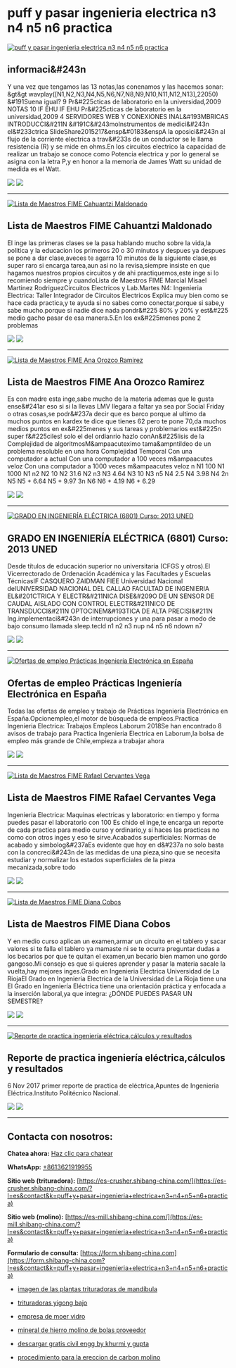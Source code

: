 # puff y pasar ingenieria electrica n3 n4 n5 n6 practica

<a href="https://swt.shibang-china.com/?l=es&img&k=puff+y+pasar+ingenieria+electrica+n3+n4+n5+n6+practica" target="_blank">![puff y pasar ingenieria electrica n3 n4 n5 n6 practica](http://static.shibang-china.com/all-800x300/788.jpg)</a>

## informaci&#243n
Y una vez que tengamos las 13 notas,las conenamos y las hacemos sonar: &gt&gt wavplay([N1,N2,N3,N4,N5,N6,N7,N8,N9,N10,N11,N12,N13],22050) &#191Suena igual? 9 Pr&#225cticas de laboratorio en la universidad,2009 NOTAS 10 IF EHU IF EHU Pr&#225cticas de laboratorio en la universidad,2009 4 SERVIDORES WEB Y CONEXIONES INAL&#193MBRICAS INTRODUCCI&#211N &#191C&#243moInstrumentos de medici&#243n el&#233ctrica SlideShare2015217&ensp&#0183&enspA la oposici&#243n al flujo de la corriente electrica a trav&#233s de un conductor se le llama resistencia (R) y se mide en ohms.En los circuitos electrico la capacidad de realizar un trabajo se conoce como Potencia electrica y por lo general se asigna con la letra P,y en honor a la memoria de James Watt su unidad de medida es el Watt.


<a href="https://whatsapp.shibangsoft.com/WhatsApp.php" target="_blank" title="WhatsApp">![](http://static.shibang-china.com/icon/whatsapp.png)</a> <a href="https://swt.shibang-china.com/?l=es&icon&k=puff+y+pasar+ingenieria+electrica+n3+n4+n5+n6+practica" target="_blank">![](http://static.shibang-china.com/icon/chat-es.png)</a>

---

<a href="https://swt.shibang-china.com/?l=es&img&k=puff+y+pasar+ingenieria+electrica+n3+n4+n5+n6+practica" target="_blank">![Lista de Maestros FIME Cahuantzi Maldonado](http://static.shibang-china.com/all-800x300/1046.jpg)</a>

## Lista de Maestros FIME Cahuantzi Maldonado
El inge las primeras clases se la pasa hablando mucho sobre la vida,la politica y la educacion los primeros 20 o 30 minutos y despues ya despues se pone a dar clase,aveces te agarra 10 minutos de la siguiente clase,es super raro si encarga tarea,aun asi no la revisa,siempre insiste en que hagamos nuestros propios circuitos y de ahi practiquemos,este inge si lo recomiendo siempre y cuandoLista de Maestros FIME Marcial Misael Martinez RodriguezCircuitos Electricos y Lab.Martes N4: Ingenieria Electrica: Taller Integrador de Circuitos Electricos Explica muy bien como se hace cada practica,y te ayuda si no sabes como conectar,porque si sabe,y sabe mucho.porque si nadie dice nada pondr&#225 80% y 20% y est&#225 medio gacho pasar de esa manera.5.En los ex&#225menes pone 2 problemas


<a href="https://whatsapp.shibangsoft.com/WhatsApp.php" target="_blank" title="WhatsApp">![](http://static.shibang-china.com/icon/whatsapp.png)</a> <a href="https://swt.shibang-china.com/?l=es&icon&k=puff+y+pasar+ingenieria+electrica+n3+n4+n5+n6+practica" target="_blank">![](http://static.shibang-china.com/icon/chat-es.png)</a>

---

<a href="https://swt.shibang-china.com/?l=es&img&k=puff+y+pasar+ingenieria+electrica+n3+n4+n5+n6+practica" target="_blank">![Lista de Maestros FIME Ana Orozco Ramirez](http://static.shibang-china.com/all-800x300/414.jpg)</a>

## Lista de Maestros FIME Ana Orozco Ramirez
Es con madre esta inge,sabe mucho de la materia ademas que le gusta ense&#241ar eso si si la llevas LMV llegara a faltar ya sea por Social Friday o otras cosas,se podr&#237a decir que es barco porque al ultimo da muchos puntos en kardex te dice que tienes 62 pero te pone 70,da muchos medios puntos en ex&#225menes y sus tareas y problemarios est&#225n super f&#225ciles! solo el del ordianrio hazlo conAn&#225lisis de la Complejidad de algoritmosM&ampaacuteximo tama&ampntildeo de un problema resoluble en una hora Complejidad Temporal Con una computador a actual Con una computador a 100 veces m&ampaacutes veloz Con una computador a 1000 veces m&ampaacutes veloz n N1 100 N1 1000 N1 n2 N2 10 N2 31.6 N2 n3 N3 4.64 N3 10 N3 n5 N4 2.5 N4 3.98 N4 2n N5 N5 + 6.64 N5 + 9.97 3n N6 N6 + 4.19 N6 + 6.29


<a href="https://whatsapp.shibangsoft.com/WhatsApp.php" target="_blank" title="WhatsApp">![](http://static.shibang-china.com/icon/whatsapp.png)</a> <a href="https://swt.shibang-china.com/?l=es&icon&k=puff+y+pasar+ingenieria+electrica+n3+n4+n5+n6+practica" target="_blank">![](http://static.shibang-china.com/icon/chat-es.png)</a>

---

<a href="https://swt.shibang-china.com/?l=es&img&k=puff+y+pasar+ingenieria+electrica+n3+n4+n5+n6+practica" target="_blank">![GRADO EN INGENIERÍA ELÉCTRICA (6801) Curso: 2013 UNED](http://static.shibang-china.com/all-800x300/103.jpg)</a>

## GRADO EN INGENIERÍA ELÉCTRICA (6801) Curso: 2013 UNED
Desde títulos de educación superior no universitaria (CFGS y otros).El Vicerrectorado de Ordenación Académica y las Facultades y Escuelas TécnicasIF CASQUERO ZAIDMAN FIEE Universidad Nacional delUNIVERSIDAD NACIONAL DEL CALLAO FACULTAD DE INGENIERIA EL&#201CTRICA Y ELECTR&#211NICA DISE&#209O DE UN SENSOR DE CAUDAL AISLADO CON CONTROL ELECTR&#211NICO DE TRANSDUCCI&#211N OPTOCINEM&#193TICA DE ALTA PRECISI&#211N Ing.implementaci&#243n de interrupciones y una para pasar a modo de bajo consumo llamada sleep.tecld n1 n2 n3 nup n4 n5 n6 ndown n7


<a href="https://whatsapp.shibangsoft.com/WhatsApp.php" target="_blank" title="WhatsApp">![](http://static.shibang-china.com/icon/whatsapp.png)</a> <a href="https://swt.shibang-china.com/?l=es&icon&k=puff+y+pasar+ingenieria+electrica+n3+n4+n5+n6+practica" target="_blank">![](http://static.shibang-china.com/icon/chat-es.png)</a>

---

<a href="https://swt.shibang-china.com/?l=es&img&k=puff+y+pasar+ingenieria+electrica+n3+n4+n5+n6+practica" target="_blank">![Ofertas de empleo Prácticas Ingeniería Electrónica en España](http://static.shibang-china.com/all-800x300/1460.jpg)</a>

## Ofertas de empleo Prácticas Ingeniería Electrónica en España
Todas las ofertas de empleo y trabajo de Prácticas Ingeniería Electrónica en España.Opcionempleo,el motor de búsqueda de empleos.Practica Ingenieria Electrica: Trabajos Empleos Laborum 2018Se han encontrado 8 avisos de trabajo para Practica Ingenieria Electrica en Laborum,la bolsa de empleo más grande de Chile,empieza a trabajar ahora


<a href="https://whatsapp.shibangsoft.com/WhatsApp.php" target="_blank" title="WhatsApp">![](http://static.shibang-china.com/icon/whatsapp.png)</a> <a href="https://swt.shibang-china.com/?l=es&icon&k=puff+y+pasar+ingenieria+electrica+n3+n4+n5+n6+practica" target="_blank">![](http://static.shibang-china.com/icon/chat-es.png)</a>

---

<a href="https://swt.shibang-china.com/?l=es&img&k=puff+y+pasar+ingenieria+electrica+n3+n4+n5+n6+practica" target="_blank">![Lista de Maestros FIME Rafael Cervantes Vega](http://static.shibang-china.com/all-800x300/709.jpg)</a>

## Lista de Maestros FIME Rafael Cervantes Vega
Ingenieria Electrica: Maquinas electricas y laboratorio: en tiempo y forma puedes pasar el laboratorio con 100 Es chido el inge,te encarga un reporte de cada practica para medio curso y ordinario,y si haces las practicas no como con otros inges y eso te sirve.Acabados superficiales: Normas de acabado y simbolog&#237aEs evidente que hoy en d&#237a no solo basta con la concreci&#243n de las medidas de una pieza,sino que se necesita estudiar y normalizar los estados superficiales de la pieza mecanizada,sobre todo


<a href="https://whatsapp.shibangsoft.com/WhatsApp.php" target="_blank" title="WhatsApp">![](http://static.shibang-china.com/icon/whatsapp.png)</a> <a href="https://swt.shibang-china.com/?l=es&icon&k=puff+y+pasar+ingenieria+electrica+n3+n4+n5+n6+practica" target="_blank">![](http://static.shibang-china.com/icon/chat-es.png)</a>

---

<a href="https://swt.shibang-china.com/?l=es&img&k=puff+y+pasar+ingenieria+electrica+n3+n4+n5+n6+practica" target="_blank">![Lista de Maestros FIME Diana Cobos](http://static.shibang-china.com/all-800x300/1208.jpg)</a>

## Lista de Maestros FIME Diana Cobos
Y en medio curso aplican un examen,armar un circuito en el tablero y sacar valores si te falla el tablero ya mamaste ni se te ocurra preguntar dudas a los becarios por que te quitan el examen,un becario bien mamon uno gordo gangoso.Mi consejo es que si quieres aprender y pasar la materia sacale la vuelta,hay mejores inges.Grado en Ingenieria Electrica Universidad de La RiojaEl Grado en Ingenieria Electrica de la Universidad de La Rioja tiene una El Grado en Ingeniería Eléctrica tiene una orientación práctica y enfocada a la inserción laboral,ya que integra: ¿DÓNDE PUEDES PASAR UN SEMESTRE?


<a href="https://whatsapp.shibangsoft.com/WhatsApp.php" target="_blank" title="WhatsApp">![](http://static.shibang-china.com/icon/whatsapp.png)</a> <a href="https://swt.shibang-china.com/?l=es&icon&k=puff+y+pasar+ingenieria+electrica+n3+n4+n5+n6+practica" target="_blank">![](http://static.shibang-china.com/icon/chat-es.png)</a>

---

<a href="https://swt.shibang-china.com/?l=es&img&k=puff+y+pasar+ingenieria+electrica+n3+n4+n5+n6+practica" target="_blank">![Reporte de practica ingeniería eléctrica,cálculos y resultados](http://static.shibang-china.com/all-800x300/1104.jpg)</a>

## Reporte de practica ingeniería eléctrica,cálculos y resultados
6 Nov 2017 primer reporte de practica de eléctrica,Apuntes de Ingenieria Eléctrica.Instituto Politécnico Nacional.

<a href="https://whatsapp.shibangsoft.com/WhatsApp.php" target="_blank" title="WhatsApp">![](http://static.shibang-china.com/icon/whatsapp.png)</a> <a href="https://swt.shibang-china.com/?l=es&icon&k=puff+y+pasar+ingenieria+electrica+n3+n4+n5+n6+practica" target="_blank">![](http://static.shibang-china.com/icon/chat-es.png)</a>

---
## Contacta con nosotros:

**Chatea ahora:** [Haz clic para chatear](https://swt.shibang-china.com?l=es&contact&k=puff+y+pasar+ingenieria+electrica+n3+n4+n5+n6+practica)

**WhatsApp:**  [+8613621919955](https://whatsapp.shibangsoft.com/WhatsApp.php)

**Sitio web (trituradora):** [https://es-crusher.shibang-china.com/](https://es-crusher.shibang-china.com/?l=es&contact&k=puff+y+pasar+ingenieria+electrica+n3+n4+n5+n6+practica)

**Sitio web (molino):** [https://es-mill.shibang-china.com/](https://es-mill.shibang-china.com/?l=es&contact&k=puff+y+pasar+ingenieria+electrica+n3+n4+n5+n6+practica)

**Formulario de consulta:** [https://form.shibang-china.com](https://form.shibang-china.com?l=es&contact&k=puff+y+pasar+ingenieria+electrica+n3+n4+n5+n6+practica)

* [imagen de las plantas trituradoras de mandíbula](../54/imagen%20de%20las%20plantas%20trituradoras%20de%20mand%C3%ADbula.md)

* [trituradoras yigong bajo](../61/trituradoras%20yigong%20bajo.md)

* [empresa de moer vidro](../61/empresa%20de%20moer%20vidro.md)

* [mineral de hierro molino de bolas proveedor](../60/mineral%20de%20hierro%20molino%20de%20bolas%20proveedor.md)

* [descargar gratis civil engg by khurmi y gupta](../62/descargar%20gratis%20civil%20engg%20by%20khurmi%20y%20gupta.md)

* [procedimiento para la ereccion de carbon molino](../61/procedimiento%20para%20la%20ereccion%20de%20carbon%20molino.md)